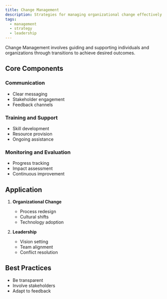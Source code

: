 ```yaml
---
title: Change Management
description: Strategies for managing organizational change effectively
tags:
  - management
  - strategy
  - leadership
---
```


Change Management involves guiding and supporting individuals and organizations through transitions to achieve desired outcomes.

## Core Components

### Communication
- Clear messaging
- Stakeholder engagement
- Feedback channels

### Training and Support
- Skill development
- Resource provision
- Ongoing assistance

### Monitoring and Evaluation
- Progress tracking
- Impact assessment
- Continuous improvement

## Application

1. **Organizational Change**
   - Process redesign
   - Cultural shifts
   - Technology adoption

2. **Leadership**
   - Vision setting
   - Team alignment
   - Conflict resolution

## Best Practices
- Be transparent
- Involve stakeholders
- Adapt to feedback
